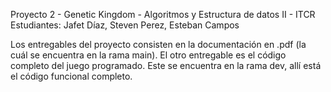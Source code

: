 Proyecto 2 - Genetic Kingdom - Algoritmos y Estructura de datos II - ITCR
Estudiantes: Jafet Díaz, Steven Perez, Esteban Campos

Los entregables del proyecto consisten en la documentación en .pdf (la cuál se encuentra en la rama main). El otro entregable es el código completo 
del juego programado. Este se encuentra en la rama dev, allí está el código funcional completo.
